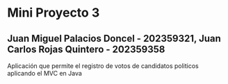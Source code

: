 # Mini Proyecto 3
## Juan Miguel Palacios Doncel - 202359321, Juan Carlos Rojas Quintero - 202359358
Aplicación que permite el registro de votos de candidatos politicos aplicando el MVC en Java
